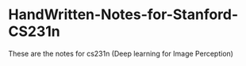 # HandWritten-Notes-for-Stanford-CS231n
These are the notes for cs231n (Deep learning for Image Perception)
